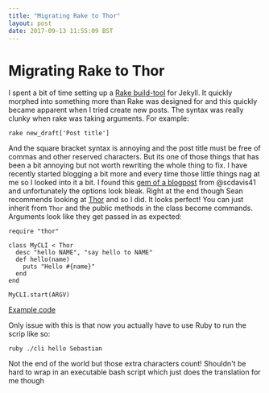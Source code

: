 ```yaml
---
title: "Migrating Rake to Thor"
layout: post
date: 2017-09-13 11:55:09 BST
---
```


# Migrating Rake to Thor
I spent a bit of time setting up a [Rake build-tool](https://github.com/SebastianCarroll/jekyll-rakefile) for Jekyll. It quickly morphed into something more than Rake was designed for and this quickly became apparent when I tried create new posts. The syntax was really clunky when rake was taking arguments. For example:

```
rake new_draft['Post title']
```

And the square bracket syntax is annoying and the post title must be free of commas and other reserved characters. But its one of those things that has been a bit annoying but not worth rewriting the whole thing to fix. I have recently started blogging a bit more and every time those little things nag at me so I looked into it a bit. I found this [gem of a blogpost](http://cobwwweb.com/4-ways-to-pass-arguments-to-a-rake-task) from @scdavis41 and unfortunately the options look bleak. Right at the end though Sean recommends looking at [Thor](https://github.com/erikhuda/thor) and so I did. It looks perfect! You can just inherit from `Thor` and the public methods in the class become commands. Arguments look like they get passed in as expected:

```
require "thor"
 
class MyCLI < Thor
  desc "hello NAME", "say hello to NAME"
  def hello(name)
    puts "Hello #{name}"
  end
end

MyCLI.start(ARGV)
```

[Example code](http://whatisthor.com/)

Only issue with this is that now you actually have to use Ruby to run the scrip like so:

```
ruby ./cli hello Sebastian
```

Not the end of the world but those extra characters count! Shouldn't be hard to wrap in an executable bash script which just does the translation for me though


